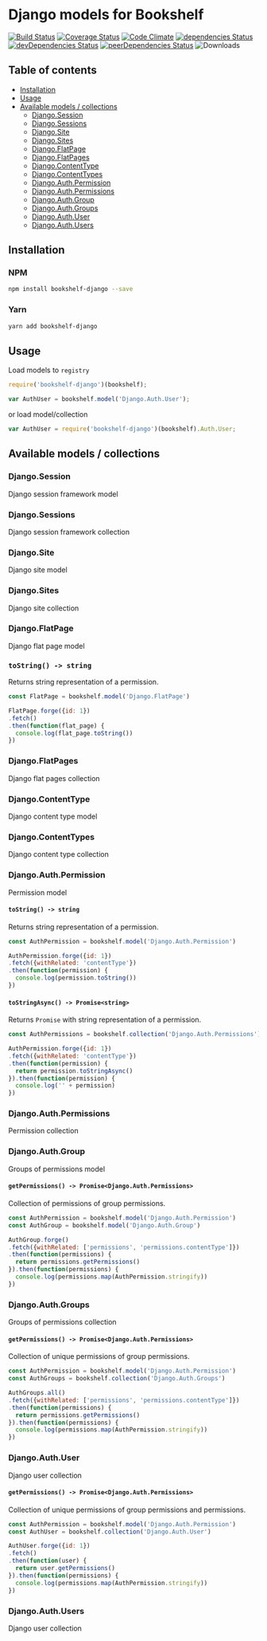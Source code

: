# Django models for Bookshelf

[![Build Status](https://travis-ci.org/tomi77/node-bookshelf-django.svg)](https://travis-ci.org/tomi77/node-bookshelf-django)
[![Coverage Status](https://coveralls.io/repos/github/tomi77/node-bookshelf-django/badge.svg?branch=master)](https://coveralls.io/github/tomi77/node-bookshelf-django?branch=master)
[![Code Climate](https://codeclimate.com/github/tomi77/node-bookshelf-django/badges/gpa.svg)](https://codeclimate.com/github/tomi77/node-bookshelf-django)
[![dependencies Status](https://david-dm.org/tomi77/node-bookshelf-django/status.svg)](https://david-dm.org/tomi77/node-bookshelf-django)
[![devDependencies Status](https://david-dm.org/tomi77/node-bookshelf-django/dev-status.svg)](https://david-dm.org/tomi77/node-bookshelf-django?type=dev)
[![peerDependencies Status](https://david-dm.org/tomi77/node-bookshelf-django/peer-status.svg)](https://david-dm.org/tomi77/node-bookshelf-django?type=peer)
![Downloads](https://img.shields.io/npm/dt/bookshelf-django.svg)

## Table of contents

* [Installation](#installation)
* [Usage](#usage)
* [Available models / collections](#available-models--collections)
  * [Django.Session](#djangosession)
  * [Django.Sessions](#djangosessions)
  * [Django.Site](#djangosite)
  * [Django.Sites](#djangosites)
  * [Django.FlatPage](#djangoflatpage)
  * [Django.FlatPages](#djangoflatpages)
  * [Django.ContentType](#djangocontenttype)
  * [Django.ContentTypes](#djangocontenttypes)
  * [Django.Auth.Permission](#djangoauthpermission)
  * [Django.Auth.Permissions](#djangoauthpermissions)
  * [Django.Auth.Group](#djangoauthgroup)
  * [Django.Auth.Groups](#djangoauthgroups)
  * [Django.Auth.User](#djangoauthuser)
  * [Django.Auth.Users](#djangoauthusers)

## Installation

### NPM

~~~bash
npm install bookshelf-django --save
~~~

### Yarn

~~~bash
yarn add bookshelf-django
~~~

## Usage

Load models to ``registry``

~~~js
require('bookshelf-django')(bookshelf);

var AuthUser = bookshelf.model('Django.Auth.User');
~~~

or load model/collection

~~~js
var AuthUser = require('bookshelf-django')(bookshelf).Auth.User;
~~~

## Available models / collections

### Django.Session

Django session framework model

### Django.Sessions

Django session framework collection

### Django.Site

Django site model

### Django.Sites

Django site collection

### Django.FlatPage

Django flat page model

### `toString() -> string`

Returns string representation of a permission.

~~~js
const FlatPage = bookshelf.model('Django.FlatPage')

FlatPage.forge({id: 1})
.fetch()
.then(function(flat_page) {
  console.log(flat_page.toString())
})
~~~

### Django.FlatPages

Django flat pages collection

### Django.ContentType

Django content type model

### Django.ContentTypes

Django content type collection

### Django.Auth.Permission

Permission model

#### `toString() -> string`

Returns string representation of a permission.

~~~js
const AuthPermission = bookshelf.model('Django.Auth.Permission')

AuthPermission.forge({id: 1})
.fetch({withRelated: 'contentType'})
.then(function(permission) {
  console.log(permission.toString())
})
~~~

#### `toStringAsync() -> Promise<string>`

Returns `Promise` with string representation of a permission.

~~~js
const AuthPermissions = bookshelf.collection('Django.Auth.Permissions')

AuthPermission.forge({id: 1})
.fetch({withRelated: 'contentType'})
.then(function(permission) {
  return permission.toStringAsync()
}).then(function(permission) {
  console.log('' + permission)
})
~~~

### Django.Auth.Permissions

Permission collection

### Django.Auth.Group

Groups of permissions model

#### `getPermissions() -> Promise<Django.Auth.Permissions>`

Collection of permissions of group permissions.

~~~js
const AuthPermission = bookshelf.model('Django.Auth.Permission')
const AuthGroup = bookshelf.model('Django.Auth.Group')

AuthGroup.forge()
.fetch({withRelated: ['permissions', 'permissions.contentType']})
.then(function(permissions) {
  return permissions.getPermissions()
}).then(function(permissions) {
  console.log(permissions.map(AuthPermission.stringify))
})
~~~

### Django.Auth.Groups

Groups of permissions collection

#### `getPermissions() -> Promise<Django.Auth.Permissions>`

Collection of unique permissions of group permissions.

~~~js
const AuthPermission = bookshelf.model('Django.Auth.Permission')
const AuthGroups = bookshelf.collection('Django.Auth.Groups')

AuthGroups.all()
.fetch({withRelated: ['permissions', 'permissions.contentType']})
.then(function(permissions) {
  return permissions.getPermissions()
}).then(function(permissions) {
  console.log(permissions.map(AuthPermission.stringify))
})
~~~

### Django.Auth.User

Django user collection

#### `getPermissions() -> Promise<Django.Auth.Permissions>`

Collection of unique permissions of group permissions and permissions.

~~~js
const AuthPermission = bookshelf.model('Django.Auth.Permission')
const AuthUser = bookshelf.collection('Django.Auth.User')

AuthUser.forge({id: 1})
.fetch()
.then(function(user) {
  return user.getPermissions()
}).then(function(permissions) {
  console.log(permissions.map(AuthPermission.stringify))
})
~~~

### Django.Auth.Users

Django user collection
